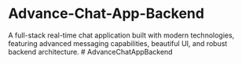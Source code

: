 # Advance-Chat-App-Backend
A full-stack real-time chat application built with modern technologies, featuring advanced messaging capabilities, beautiful UI, and robust backend architecture.
#   A d v a n c e C h a t A p p B a c k e n d  
 